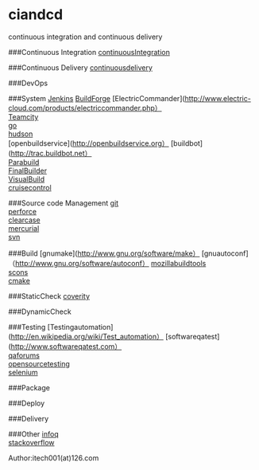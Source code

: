ciandcd
=======
continuous integration and continuous delivery

###Continuous Integration
[continuousIntegration](http://martinfowler.com/articles/continuousIntegration.html)  

###Continuous Delivery
[continuousdelivery](http://continuousdelivery.com)  

###DevOps

###System
[Jenkins](http://jenkins-ci.org)
[BuildForge](https://jazz.net/downloads/rational-build-forge)
[ElectricCommander](http://www.electric-cloud.com/products/electriccommander.php）  
[Teamcity](http://www.jetbrains.com/teamcity/index.html)  
[go](http://www.go.cd)  
[hudson](http://hudson-ci.org)  
[openbuildservice](http://openbuildservice.org） 
[buildbot](http://trac.buildbot.net）  
[Parabuild](http://www.viewtier.com/index.htm)  
[FinalBuilder](https://www.finalbuilder.com/)  
[VisualBuild](http://www.kinook.com/VisBuildPro)  
[cruisecontrol](http://www.cruisecontrolnet.org)  

###Source code Management
[git](http://git-scm.com)  
[perforce](http://www.perforce.com)  
[clearcase]()  
[mercurial](http://mercurial.selenic.com)  
[svn](http://subversion.apache.org)  


###Build
[gnumake](http://www.gnu.org/software/make） 
[gnuautoconf]（http://www.gnu.org/software/autoconf）
[mozillabuildtools](https://developer.mozilla.org/en-US/docs/Mozilla/Developer_guide/Build_Instructions)  
[scons](http://www.scons.org)  
[cmake](http://www.cmake.org)   

###StaticCheck
[coverity](http://www.coverity.com/)  

###DynamicCheck

###Testing
[Testingautomation](http://en.wikipedia.org/wiki/Test_automation） 
[softwareqatest](http://www.softwareqatest.com）  
[qaforums](http://www.qaforums.com)  
[opensourcetesting](http://www.opensourcetesting.org)  
[selenium](http://www.seleniumhq.org)  


###Package

###Deploy

###Delivery

###Other
[infoq](http://www.infoq.com)  
[stackoverflow](http://stackoverflow.com)  


Author:itech001(at)126.com



